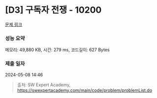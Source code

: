 # [D3] 구독자 전쟁 - 10200 

[문제 링크](https://swexpertacademy.com/main/code/problem/problemDetail.do?contestProbId=AXMCXV_qVgkDFAWv) 

### 성능 요약

메모리: 49,880 KB, 시간: 279 ms, 코드길이: 627 Bytes

### 제출 일자

2024-05-08 14:46



> 출처: SW Expert Academy, https://swexpertacademy.com/main/code/problem/problemList.do